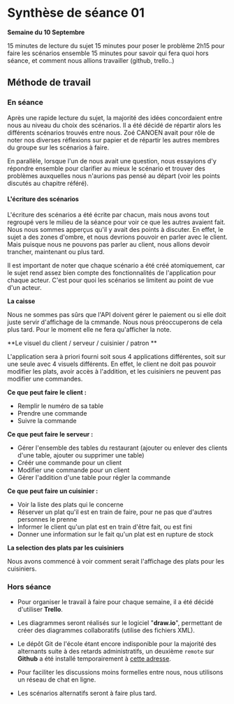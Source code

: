 # Synthèse de séance 01

**Semaine du 10 Septembre**

15 minutes de lecture du sujet
15 minutes pour poser le problème
2h15 pour faire les scénarios ensemble
15 minutes pour savoir qui fera quoi hors séance, et comment nous allions travailler (github, trello..)

## Méthode de travail

### En séance

Après une rapide lecture du sujet, la majorité des idées concordaient entre nous au niveau du choix des scénarios. Il a été décidé de répartir alors les différents scénarios trouvés entre nous. Zoé CANOEN avait pour rôle de noter nos diverses réflexions sur papier et de répartir les autres membres du groupe sur les scénarios à faire.

En parallèle, lorsque l'un de nous avait une question, nous essayions d'y répondre ensemble pour clarifier au mieux le scénario et trouver des problèmes auxquelles nous n'aurions pas pensé au départ (voir les points discutés au chapitre référé).

#### L'écriture des scénarios

L'écriture des scénarios a été écrite par chacun, mais nous avons tout regroupé vers le milieu de la séance pour voir ce que les autres avaient fait. Nous nous sommes apperçus qu'il y avait des points à discuter. En effet, le sujet a des zones d'ombre, et nous devrions pouvoir en parler avec le client. Mais puisque nous ne pouvons pas parler au client, nous allons devoir trancher, maintenant ou plus tard. 

Il est important de noter que chaque scénario a été créé atomiquement, car le sujet rend assez bien compte des fonctionnalités de l'application pour chaque acteur. C'est pour quoi les scénarios se limitent au point de vue d'un acteur.

**La caisse**

Nous ne sommes pas sûrs que l'API doivent gérer le paiement ou si elle doit juste servir d'affichage de la cmmande. 
Nous nous préoccuperons de cela plus tard. Pour le moment elle ne fera qu'afficher la note.

**Le visuel du client / serveur / cuisinier / patron **

L'application sera à priori fourni soit sous 4 applications différentes, soit sur une seule avec 4 visuels différents.
En effet, le client ne doit pas pouvoir modifier les plats, avoir accès à l'addition, et les cuisiniers ne peuvent pas modifier une commandes.

__Ce que peut faire le client :__

* Remplir le numéro de sa table
* Prendre une commande
* Suivre la commande

__Ce que peut faire le serveur :__

* Gérer l'ensemble des tables du restaurant (ajouter ou enlever des clients d'une table, ajouter ou supprimer une table)
* Créér une commande pour un client 
* Modifier une commande pour un client
* Gérer l'addition d'une table pour régler la commande

__Ce que peut faire un cuisinier :__

* Voir la liste des plats qui le concerne
* Réserver un plat qu'il est en train de faire, pour ne pas que d'autres personnes le prenne
* Informer le client qu'un plat est en train d'être fait, ou est fini
* Donner une information sur le fait qu'un plat est en rupture de stock

**La selection des plats par les cuisiniers**

Nous avons commencé à voir comment serait l'affichage des plats pour les cuisiniers. 

### Hors séance

- Pour organiser le travail à faire pour chaque semaine, il a été décidé d'utiliser **Trello**.

- Les diagrammes seront réalisés sur le logiciel "**draw.io**", permettant de créer des diagrammes collaboratifs (utilise des fichiers XML).

- Le dépôt Git de l'école étant encore indisponible pour la majorité des alternants suite à des retards administratifs, un deuxième ``remote`` sur **Github** a été installé temporairement à [cette adresse](https://github.com/canoenZoe/One_Minute.git).

- Pour faciliter les discussions moins formelles entre nous, nous utilisons un réseau de chat en ligne.

- Les scénarios alternatifs seront à faire plus tard.
